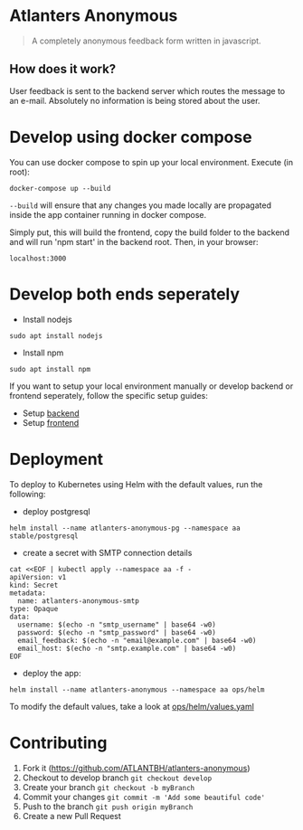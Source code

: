 # Atlanters Anonymous

> A completely anonymous feedback form written in javascript.

## How does it work?

User feedback is sent to the backend server which routes the message to an e-mail. Absolutely no information is being stored about the user.

# Develop using docker compose

You can use docker compose to spin up your local environment. Execute (in root):
```
docker-compose up --build
``` 
`--build` will ensure that any changes you made locally are propagated inside the app container running in docker compose.

Simply put, this will build the frontend, copy the build folder to the backend and will run 'npm start' in the backend root.
Then, in your browser:
```
localhost:3000
```

# Develop both ends seperately

- Install nodejs
```
sudo apt install nodejs
```
- Install npm
```
sudo apt install npm
```
If you want to setup your local environment manually or develop backend or frontend seperately, follow the specific setup guides:

- Setup [backend](backend/README.md)
- Setup [frontend](frontend/README.md)


# Deployment

To deploy to Kubernetes using Helm with the default values, run the following:  
- deploy postgresql
``` 
helm install --name atlanters-anonymous-pg --namespace aa stable/postgresql
```
- create a secret with SMTP connection details
```
cat <<EOF | kubectl apply --namespace aa -f -
apiVersion: v1
kind: Secret
metadata:
  name: atlanters-anonymous-smtp
type: Opaque
data:
  username: $(echo -n "smtp_username" | base64 -w0)
  password: $(echo -n "smtp_password" | base64 -w0)
  email_feedback: $(echo -n "email@example.com" | base64 -w0)
  email_host: $(echo -n "smtp.example.com" | base64 -w0)
EOF
```
- deploy the app:
```
helm install --name atlanters-anonymous --namespace aa ops/helm
```  
To modify the default values, take a look at [ops/helm/values.yaml](ops/helm/values.yaml)

# Contributing

1. Fork it (https://github.com/ATLANTBH/atlanters-anonymous)
2. Checkout to develop branch
   `git checkout develop`
3. Create your branch
   `git checkout -b myBranch`
4. Commit your changes
   `git commit -m 'Add some beautiful code'`
5. Push to the branch
   `git push origin myBranch`
6. Create a new Pull Request
